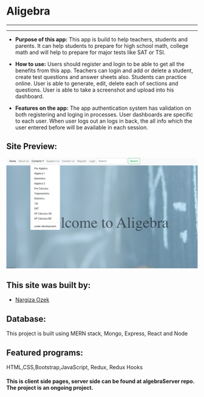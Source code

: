# Aligebra
---
___

 * __Purpose of this app:__ This app is build to help teachers, students and parents. It can help students to prepare for high school math, college math and will help to prepare for major tests like SAT or TSI.
 
 * __How to use:__ Users should register and login to be able to get all the benefits from this app. Teachers can login and add or delete a student, create test questions and answer sheets also. Students can practice online. User is able to generate, edit, delete each of sections and questions. User is able to take a screenshot and upload into his dashboard. 
 
* __Features on the app:__ The app authentication system has validation on both registering and loging in processes. User dashboards are specific to each user. When user logs out an logs in back, the all info which the user entered before will be available in each session.

## Site Preview:

![aligebra](https://github.com/nargiza-web/algebra-client/blob/master/public/aligebrascript.png)

## This site was built by:
* [Nargiza Ozek](https://naku.dev)

## Database:
This project is built using MERN stack, Mongo, Express, React and Node

## Featured programs:
HTML,CSS,Bootstrap,JavaScript, Redux, Redux Hooks

#### This is client side pages, server side can be found at algebraServer repo. The project is an ongoing project. 

